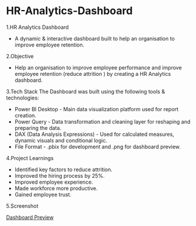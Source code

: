 # HR-Analytics-Dashboard
1.HR Analytics Dashboard
- A dynamic & interactive dashboard built to help an organisation to improve employee retention.

2.Objective
- Help an organisation to improve employee performance and improve employee retention (reduce attrition ) by creating a HR Analytics dashboard.

3.Tech Stack
  The Dashboard was built using the following tools  & technologies:
- Power BI Desktop - Main data visualization platform used for report creation.
- Power Query -  Data transformation and cleaning layer for reshaping and preparing the data.
- DAX (Data Analysis Expressions) - Used for calculated measures, dynamic visuals and conditional logic.
- File Format - .pbix for development and .png for dashboard preview.

4.Project Learnings
- Identified key factors to reduce attrition.
- Improved the hiring process by 25%.
- Improved employee experience.
- Made workforce more productive.
- Gained employee trust.

5.Screenshot

 [ Dashboard Preview](https://github.com/Madhav-0-8/HR-Analytics-Dashboard/blob/main/Snapshot%20of%20HR%20Dashboard.png)
